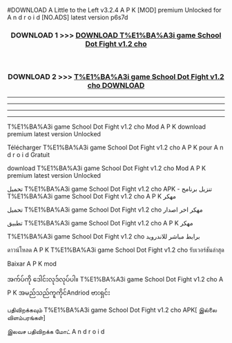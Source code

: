 #DOWNLOAD A Little to the Left v3.2.4 A P K [MOD] premium Unlocked for A n d r o i d [NO.ADS] latest version p6s7d 



<div align="center">

<h3>DOWNLOAD 1 >>> <a href="https://downloadmod1.web.app/?judul=T%E1%BA%A3i game School Dot Fight v1.2 cho ">DOWNLOAD T%E1%BA%A3i game School Dot Fight v1.2 cho </a></h3><br>

<h3>DOWNLOAD 2 >>> <a href="https://downloadmod1.web.app/?judul=T%E1%BA%A3i game School Dot Fight v1.2 cho ">T%E1%BA%A3i game School Dot Fight v1.2 cho  DOWNLOAD </a></h3>

</div>


----------------------------------------------------------

----------------------------------------------------------

----------------------------------------------------------

----------------------------------------------------------


T%E1%BA%A3i game School Dot Fight v1.2 cho  Mod A P K download premium latest version Unlocked

Télécharger T%E1%BA%A3i game School Dot Fight v1.2 cho  A P K pour A n d r o i d Gratuit

download T%E1%BA%A3i game School Dot Fight v1.2 cho  Mod A P K premium latest version Unlocked

تحميل T%E1%BA%A3i game School Dot Fight v1.2 cho  APK - تنزيل برنامج T%E1%BA%A3i game School Dot Fight v1.2 cho  A P K مهكر

تحميل T%E1%BA%A3i game School Dot Fight v1.2 cho  مهكر اخر اصدار

تطبيق T%E1%BA%A3i game School Dot Fight v1.2 cho  A P K مهكر

T%E1%BA%A3i game School Dot Fight v1.2 cho  برابط مباشر للاندرويد

ดาวน์โหลด A P K T%E1%BA%A3i game School Dot Fight v1.2 cho  รับเวอร์ชันล่าสุด

Baixar A P K mod

အက်ပ်ကို ဒေါင်းလုဒ်လုပ်ပါ။ T%E1%BA%A3i game School Dot Fight v1.2 cho  A P K အမည်သည်ကူကိုင်Andriod ဗားရှင်း

பதிவிறக்கவும் T%E1%BA%A3i game School Dot Fight v1.2 cho  APK[ இல்லை விளம்பரங்கள்] 
 
இலவச பதிவிறக்க மோட் A n d r o i d



